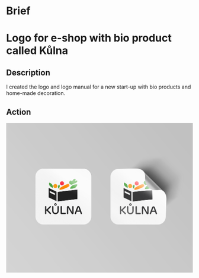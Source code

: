 # Brief

# Logo for e-shop with bio product called Kůlna

## Description
I created the logo and logo manual for a new start-up with bio products and home-made decoration. 

## Action

![image](samolepky.png)
